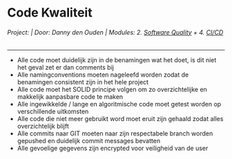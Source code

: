 # Code Kwaliteit 
###### Project: | Door: Danny den Ouden | Modules: 2. [Software Quality](../Documentatie/Analyse/Canvas%20Modules.md) + 4. [CI/CD](../Documentatie/Analyse/Canvas%20Modules.md)
---
- Alle code moet duidelijk zijn in de benamingen wat het doet, is dit niet het geval zet er dan comments bij
- Alle namingconventions moeten nageleefd worden zodat de benamingen consistent zijn in het hele project
- Alle code moet het SOLID principe volgen om zo overzichtelijke en makkelijk aanpasbare code te maken
- Alle ingewikkelde / lange en algoritmische code moet getest worden op verschillende uitkomsten
- Alle code die niet meer gebruikt word moet eruit zijn gehaald zodat alles overzichtelijk blijft
- Alle commits naar GIT moeten naar zijn respectabele branch worden gepushed en duidelijk commit messages bevatten
- Alle gevoelige gegevens zijn encrypted voor veiligheid van de user
